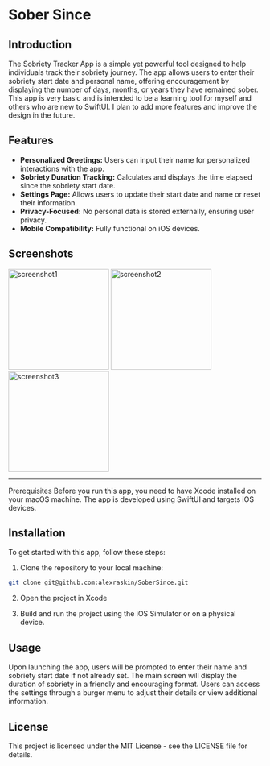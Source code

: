 # Sober Since

## Introduction

The Sobriety Tracker App is a simple yet powerful tool designed to help individuals track their sobriety journey. The app allows users to enter their sobriety start date and personal name, offering encouragement by displaying the number of days, months, or years they have remained sober. This app is very basic and is intended to be a learning tool for myself and others who are new to SwiftUI. I plan to add more features and improve the design in the future.

## Features

- **Personalized Greetings:** Users can input their name for personalized interactions with the app.
- **Sobriety Duration Tracking:** Calculates and displays the time elapsed since the sobriety start date.
- **Settings Page:** Allows users to update their start date and name or reset their information.
- **Privacy-Focused:** No personal data is stored externally, ensuring user privacy.
- **Mobile Compatibility:** Fully functional on iOS devices.

## Screenshots

<img src="https://i.gyazo.com/46fe7ddec4eb09d6710e10999807e8f1.png" alt="screenshot1" width="200"/>

<img src="https://i.gyazo.com/0249f25a735d7647da5a7fd7b7726d76.png" alt="screenshot2" width="200"/>

<img src="https://i.gyazo.com/1151e1d871a95f633429c877e406599a.png" alt="screenshot3" width="200"/>

---

Prerequisites
Before you run this app, you need to have Xcode installed on your macOS machine. The app is developed using SwiftUI and targets iOS devices.

## Installation

To get started with this app, follow these steps:

1. Clone the repository to your local machine:

```bash
git clone git@github.com:alexraskin/SoberSince.git
```

2. Open the project in Xcode

3. Build and run the project using the iOS Simulator or on a physical device.

## Usage

Upon launching the app, users will be prompted to enter their name and sobriety start date if not already set. The main screen will display the duration of sobriety in a friendly and encouraging format. Users can access the settings through a burger menu to adjust their details or view additional information.

## License

This project is licensed under the MIT License - see the LICENSE file for details.
